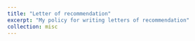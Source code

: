```yaml
---
title: "Letter of recommendation"
excerpt: "My policy for writing letters of recommendation"
collection: misc
---
```

